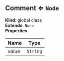 <a name="Comment"></a>

## Comment ⇐ <code>Node</code>
**Kind**: global class  
**Extends**: <code>Node</code>  
**Properties**

| Name | Type |
| --- | --- |
| value | <code>String</code> | 

